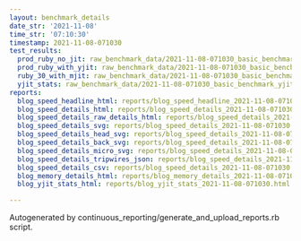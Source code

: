 ```yaml
---
layout: benchmark_details
date_str: '2021-11-08'
time_str: '07:10:30'
timestamp: 2021-11-08-071030
test_results:
  prod_ruby_no_jit: raw_benchmark_data/2021-11-08-071030_basic_benchmark_prod_ruby_no_jit.json
  prod_ruby_with_yjit: raw_benchmark_data/2021-11-08-071030_basic_benchmark_prod_ruby_with_yjit.json
  ruby_30_with_mjit: raw_benchmark_data/2021-11-08-071030_basic_benchmark_ruby_30_with_mjit.json
  yjit_stats: raw_benchmark_data/2021-11-08-071030_basic_benchmark_yjit_stats.json
reports:
  blog_speed_headline_html: reports/blog_speed_headline_2021-11-08-071030.html
  blog_speed_details_html: reports/blog_speed_details_2021-11-08-071030.html
  blog_speed_details_raw_details_html: reports/blog_speed_details_2021-11-08-071030.raw_details.html
  blog_speed_details_svg: reports/blog_speed_details_2021-11-08-071030.svg
  blog_speed_details_head_svg: reports/blog_speed_details_2021-11-08-071030.head.svg
  blog_speed_details_back_svg: reports/blog_speed_details_2021-11-08-071030.back.svg
  blog_speed_details_micro_svg: reports/blog_speed_details_2021-11-08-071030.micro.svg
  blog_speed_details_tripwires_json: reports/blog_speed_details_2021-11-08-071030.tripwires.json
  blog_speed_details_csv: reports/blog_speed_details_2021-11-08-071030.csv
  blog_memory_details_html: reports/blog_memory_details_2021-11-08-071030.html
  blog_yjit_stats_html: reports/blog_yjit_stats_2021-11-08-071030.html

---
```

Autogenerated by continuous_reporting/generate_and_upload_reports.rb script.
